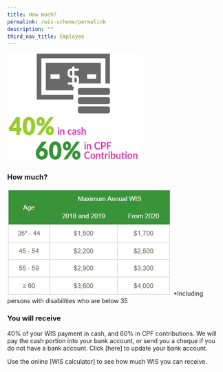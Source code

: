 ```yaml
---
title: How much?
permalink: /wis-scheme/permalink
description: ""
third_nav_title: Employee
---
```

![](/images/WIS14.png)

### How much?

![](/images/WIS18.jpeg)
*Including persons with disabilities who are below 35

### You will receive
40% of your WIS payment in cash, and 60% in CPF contributions. We will pay the cash portion into your bank account, or send you a cheque if you do not have a bank account. Click [here] to update your bank account.

Use the online [WIS calculator] to see how much WIS you can receive.
